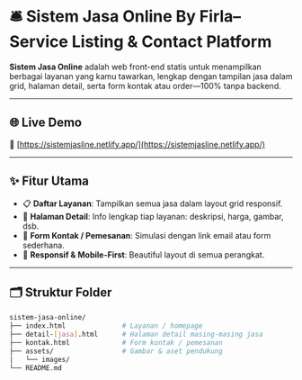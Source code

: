 # 🛎️ Sistem Jasa Online By Firla– Service Listing & Contact Platform

**Sistem Jasa Online** adalah web front-end statis untuk menampilkan berbagai layanan yang kamu tawarkan, lengkap dengan tampilan jasa dalam grid, halaman detail, serta form kontak atau order—100% tanpa backend.

---

## 🌐 Live Demo  
🔗 [https://sistemjasline.netlify.app/](https://sistemjasline.netlify.app/)

---

## ✨ Fitur Utama

- 📋 **Daftar Layanan**: Tampilkan semua jasa dalam layout grid responsif.
- 🧾 **Halaman Detail**: Info lengkap tiap layanan: deskripsi, harga, gambar, dsb.
- 🛒 **Form Kontak / Pemesanan**: Simulasi dengan link email atau form sederhana.
- 📱 **Responsif & Mobile-First**: Beautiful layout di semua perangkat.

---

## 🗂 Struktur Folder

```bash
sistem-jasa-online/
├── index.html              # Layanan / homepage
├── detail-[jasa].html      # Halaman detail masing-masing jasa
├── kontak.html             # Form kontak / pemesanan
├── assets/                 # Gambar & aset pendukung
│   └── images/
└── README.md
